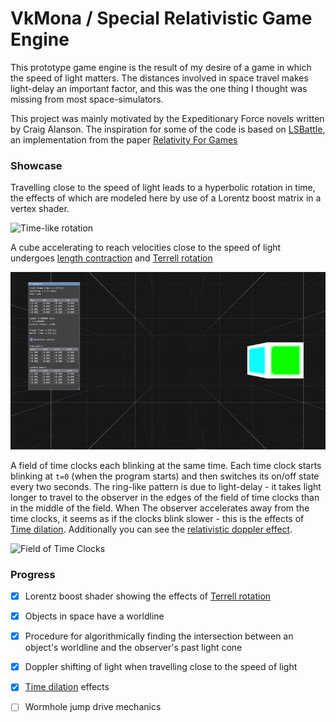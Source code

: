 # VkMona / Special Relativistic Game Engine

This prototype game engine is the result of my desire of a game in which the speed of light matters. The distances involved in space travel makes light-delay an important factor, and this was the one thing I thought was missing from most space-simulators.

This project was mainly motivated by the Expeditionary Force novels written by Craig Alanson. The inspiration for some of the code is based on [LSBattle](https://github.com/sogebu/LSBattle), an implementation from the paper [Relativity For Games](https://arxiv.org/abs/1703.07063)

### Showcase
Travelling close to the speed of light leads to a hyperbolic rotation in time, the effects of which are modeled here by use of a Lorentz boost matrix in a vertex shader.

![Time-like rotation](MonaEngine/misc/rotate.gif)

A cube accelerating to reach velocities close to the speed of light undergoes [length contraction](https://en.wikipedia.org/wiki/Length_contraction) and [Terrell rotation](https://en.wikipedia.org/wiki/Terrell_rotation)

![Length Contraction](MonaEngine/misc/cube.gif)

A field of time clocks each blinking at the same time. Each time clock starts blinking at `t=0` (when the program starts) and then switches its on/off state every two seconds. The ring-like pattern is due to light-delay - it takes light longer to travel to the observer in the edges of the field of time clocks than in the middle of the field. When The observer accelerates away from the time clocks, it seems as if the clocks blink slower - this is the effects of [Time dilation](https://en.wikipedia.org/wiki/Time_dilation). Additionally you can see the [relativistic doppler effect](https://en.wikipedia.org/wiki/Relativistic_Doppler_effect).

![Field of Time Clocks](MonaEngine/misc/timeclocks.gif)

### Progress

- [x] Lorentz boost shader showing the effects of [Terrell rotation](https://en.wikipedia.org/wiki/Terrell_rotation)
- [x] Objects in space have a worldline
- [x] Procedure for algorithmically finding the intersection between an object's worldline and the observer's past light cone
- [x] Doppler shifting of light when travelling close to the speed of light
- [x] [Time dilation](https://en.wikipedia.org/wiki/Time_dilation) effects
- [ ] Wormhole jump drive mechanics 


